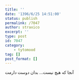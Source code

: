 ```yaml
---
title: ''
date: '1396/6/25 14:51:00'
status: publish
permalink: /7047
author: straxico
excerpt: ''
type: post
id: 7047
category:
    - tytomood
tag: []
post_format: []
---
```

آنجا که هیچ نیست… بدان دوست دارمت